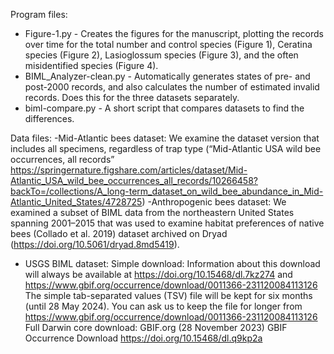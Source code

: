 Program files:
- Figure-1.py - Creates the figures for the manuscript, plotting the records over time for the total number and control species (Figure 1), Ceratina species (Figure 2), Lasioglossum species (Figure 3), and the often misidentified species (Figure 4). 
- BIML_Analyzer-clean.py - Automatically generates states of pre- and post-2000 records, and also calculates the number of estimated invalid records. Does this for the three datasets separately. 
- biml-compare.py - A short script that compares datasets to find the differences.



Data files:
-Mid-Atlantic bees dataset: We examine the dataset version that includes all specimens, regardless of trap type (“Mid-Atlantic USA wild bee occurrences, all records” https://springernature.figshare.com/articles/dataset/Mid-Atlantic_USA_wild_bee_occurrences_all_records/10266458?backTo=/collections/A_long-term_dataset_on_wild_bee_abundance_in_Mid-Atlantic_United_States/4728725)
-Anthropogenic bees dataset: We examined a subset of BIML data from the northeastern United States spanning 2001–2015 that was used to examine habitat preferences of native bees (Collado et al. 2019) dataset archived on Dryad (https://doi.org/10.5061/dryad.8md5419). 
- USGS BIML dataset: 
      Simple download: Information about this download will always be available at https://doi.org/10.15468/dl.7kz274 and https://www.gbif.org/occurrence/download/0011366-231120084113126
      The simple tab-separated values (TSV) file will be kept for six months (until 28 May 2024). You can ask us to keep the file for longer from https://www.gbif.org/occurrence/download/0011366-231120084113126
      Full Darwin core download: GBIF.org (28 November 2023) GBIF Occurrence Download https://doi.org/10.15468/dl.q9kp2a
